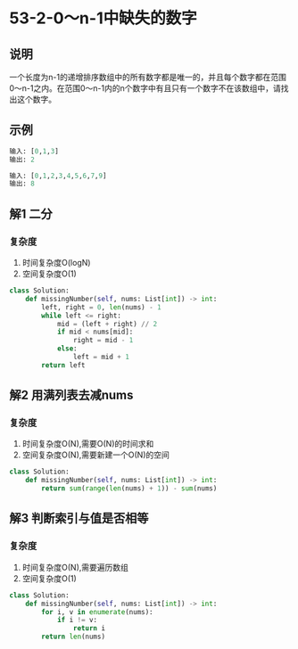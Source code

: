 # 53-2-0～n-1中缺失的数字

## 说明
一个长度为n-1的递增排序数组中的所有数字都是唯一的，并且每个数字都在范围0～n-1之内。在范围0～n-1内的n个数字中有且只有一个数字不在该数组中，请找出这个数字。

## 示例
```python
输入: [0,1,3]
输出: 2

输入: [0,1,2,3,4,5,6,7,9]
输出: 8
```

## 解1 二分

### 复杂度
1. 时间复杂度O(logN)
2. 空间复杂度O(1)

```python
class Solution:
    def missingNumber(self, nums: List[int]) -> int:
        left, right = 0, len(nums) - 1
        while left <= right:
            mid = (left + right) // 2
            if mid < nums[mid]:
                right = mid - 1
            else:
                left = mid + 1
        return left
```

## 解2 用满列表去减nums

### 复杂度
1. 时间复杂度O(N),需要O(N)的时间求和
2. 空间复杂度O(N),需要新建一个O(N)的空间

```python
class Solution:
    def missingNumber(self, nums: List[int]) -> int:
        return sum(range(len(nums) + 1)) - sum(nums)
```

## 解3 判断索引与值是否相等

### 复杂度
1. 时间复杂度O(N),需要遍历数组
2. 空间复杂度O(1)

```python
class Solution:
    def missingNumber(self, nums: List[int]) -> int:
        for i, v in enumerate(nums):
            if i != v:
                return i
        return len(nums)
```